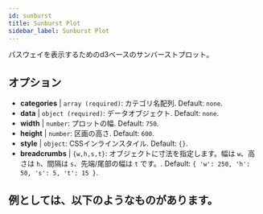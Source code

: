 ```yaml
---
id: sunburst
title: Sunburst Plot
sidebar_label: Sunburst Plot
---
```


パスウェイを表示するためのd3ベースのサンバーストプロット。

## オプション

* __categories__ | `array (required)`: カテゴリ名配列. Default: `none`.
* __data__ | `object (required)`: データオブジェクト. Default: `none`.
* __width__ | `number`: プロットの幅. Default: `750`.
* __height__ | `number`: 区画の高さ. Default: `600`.
* __style__ | `object`: CSSインラインスタイル. Default: `{}`.
* __breadcrumbs__ | `{w,h,s,t}`: オブジェクトに寸法を指定します。幅は `w`、高さは `h`、間隔は `s`、先端/尾部の幅は `t` です。. Default: `{
  'w': 250,
  'h': 50,
  's': 5,
  't': 15
}`.


## 例としては、以下のようなものがあります。

```jsx live

```

